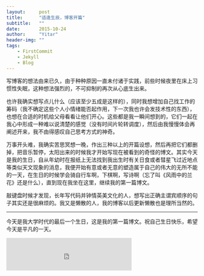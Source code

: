 ```yaml
---
layout:     post
title:      "适逢生辰，博客开篇"
subtitle:   ""
date:       2015-10-24
author:     "Yitar"
header-img: ""
tags:
    - FirstCommit
    - Jekyll
    - Blog
---
```



写博客的想法由来已久，由于种种原因一直未付诸于实践，前些时候夜里在床上习惯性失眠，这种想法强烈的，不可抑制的再次从心底生出来。

也许我确实想写点儿什么（应该至少五成是这样的），同时我想增加自己找工作的筹码（我不确定这些个人小情绪能否起作用，下一次我也许会发技术性的东西），也想在合适的时机给父母看看让他们开心。这些都是我一瞬间想到的，它们一起在我心中形成一种难以说清楚的感觉（没有时间片轮转调度），然后由我慢慢体会再阐述开来，我不由得感叹自己思考方式的神奇。

万事开头难，我确实苦思冥想一晚，作出三种以上的开篇设想，然后再把它们都删掉，把音乐暂停，太阳出来的时候我才开始写现在被看到的奇怪的博文。其实今天是我的生日，自从年幼时在报纸上无法找到我出生时有关日食或者彗星飞过近地点等类似天文现象的消息，我便开始有意或者无意的塑造属于自己的伟大的无所不能的一天，在生日的时候学会骑自行车啊，下棋啊，写诗啊（忘了叫《风雨中的兰花》还是什么），直到现在我坐在这里，继续我的第一篇博文。

敲键盘时候才发现，长年写代码并钟情英美文化的人，想写出正确主谓宾顺序的句子其实还是很麻烦的。我又是懒散的人，我的博客以后更新懒散也是理所当然的。

---
今天是我大学时代的最后一个生日，这是我的第一篇博文。祝自己生日快乐，希望今天是平凡的一天。

<iframe frameborder="no" border="0" marginwidth="0" marginheight="0" width="330" height="86" src="https://music.163.com/outchain/player?type=2&id=18616672&auto=1&height=66"></iframe>
